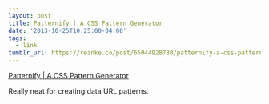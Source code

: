 ```yaml
---
layout: post
title: Patternify | A CSS Pattern Generator
date: '2013-10-25T10:25:00-04:00'
tags:
  - link
tumblr_url: https://reinke.co/post/65044928780/patternify-a-css-pattern-generator
---
```

[Patternify | A CSS Pattern Generator](http://www.patternify.com/)  

Really neat for creating data URL patterns.

